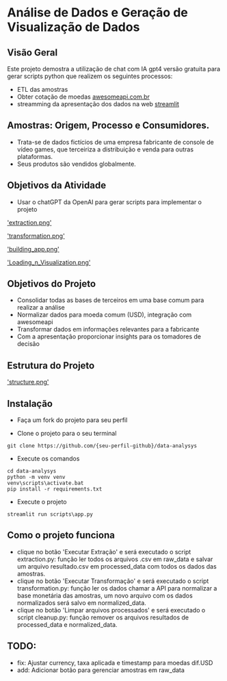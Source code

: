 # Análise de Dados e Geração de Visualização de Dados

## Visão Geral

Este projeto demostra a utilização de chat com IA gpt4 versão gratuita para gerar scripts python que realizem os seguintes processos:

- ETL das amostras
- Obter cotação de moedas [awesomeapi.com.br](https://docs.awesomeapi.com.br/api-de-moedas)
- streamming da apresentação dos dados na web [streamlit](https://streamlit.io/)

## Amostras: Origem, Processo e Consumidores.

- Trata-se de dados fictícios de uma empresa fabricante de console de vídeo games, que terceiriza a distribuição e venda para outras plataformas.
- Seus produtos são vendidos globalmente.

## Objetivos da Atividade

- Usar o chatGPT da OpenAI para gerar scripts para implementar o projeto

['extraction.png'](prompts/img/extration.png)

['transformation.png'](prompts/img/transformation.png)

['building_app.png'](prompts/img/building_app.png)

['Loading_n_Visualization.png'](prompts/img/Loading_n_Visualization.png)

## Objetivos do Projeto

- Consolidar todas as bases de terceiros em uma base comum para realizar a análise
- Normalizar dados para moeda comum (USD), integração com awesomeapi
- Transformar dados em informações relevantes para a fabricante
- Com a apresentação proporcionar insights para os tomadores de decisão

## Estrutura do Projeto

['structure.png'](structure.png)

## Instalação

- Faça um fork do projeto para seu perfil

- Clone o projeto para o seu terminal

```
git clone https://github.com/{seu-perfil-github}/data-analysys
```

- Execute os comandos

```
cd data-analysys
python -m venv venv
venv\scripts\activate.bat
pip install -r requirements.txt
```

- Execute o projeto

```
streamlit run scripts\app.py
```

## Como o projeto funciona

- clique no botão 'Executar Extração' e será executado o script extraction.py: função ler todos os arquivos .csv em raw_data e salvar um arquivo resultado.csv em processed_data com todos os dados das amostras.
- clique no botão 'Executar Transformação' e será executado o script transformation.py: função ler os dados chamar a API para normalizar a base monetária das amostras, um novo arquivo com os dados normalizados será salvo em normalized_data.
- clique no botão 'Limpar arquivos processados' e será executado o script cleanup.py: função remover os arquivos resultados de processed_data e normalized_data.

## TODO:

- fix: Ajustar currency, taxa aplicada e timestamp para moedas dif.USD
- add: Adicionar botão para gerenciar amostras em raw_data
